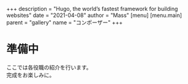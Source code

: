 +++
description = "Hugo, the world’s fastest framework for building websites"
date = "2021-04-08"
author = "Mass"
[menu]
  [menu.main]
    parent = "gallery"
    name = "コンポーザー"
+++

# 準備中

ここでは各役職の紹介を行います。  
完成をお楽しみに。